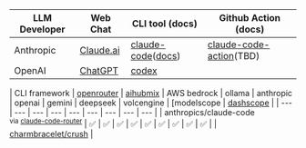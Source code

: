 <!-- ❌✅ -->
|  LLM Developer  | Web Chat | CLI tool (docs) | Github Action (docs) |
| --- | --- | --- | --- |
| Anthropic | [Claude.ai](https://claude.ai) | [claude-code](https://github.com/anthropics/claude-code)([docs](https://docs.claude.com/en/docs/claude-code/overview)) | [claude-code-action](https://github.com/anthropics/claude-code-action)(TBD) |
| OpenAI | [ChatGPT](https://chatgpt.com) | [codex](https://github.com/openai/codex)

| CLI framework | [openrouter](https://openrouter.ai) | [aihubmix](https://aihubmix.com) | AWS bedrock | ollama | anthropic | openai | gemini | deepseek | volcengine | [modelscope | [dashscope](https://dashscope.aliyun.com/) | 
| --- | --- | --- | --- | --- | --- | --- | --- | --- |
| anthropics/claude-code<br><sup>via [claude-code-router](https://github.com/musistudio/claude-code-router)</sup> | ✅ | ✅ | ✅ | ✅ | ✅ | ✅ | ✅ | ✅ | ✅ |
| [charmbracelet/crush](https://github.com/charmbracelet/crush) |
